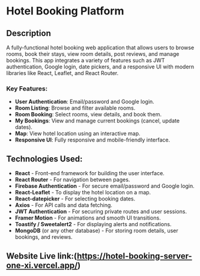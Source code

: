 # Hotel Booking Platform
## Description
A fully-functional hotel booking web application that allows users to browse rooms, book their stays, view room details, post reviews, and manage bookings. This app integrates a variety of features such as JWT authentication, Google login, date pickers, and a responsive UI with modern libraries like React, Leaflet, and React Router.
### Key Features:
- **User Authentication**: Email/password and Google login.
- **Room Listing**: Browse and filter available rooms.
- **Room Booking**: Select rooms, view details, and book them.
- **My Bookings**: View and manage current bookings (cancel, update dates).
- **Map**: View hotel location using an interactive map.
- **Responsive UI**: Fully responsive and mobile-friendly interface.
## Technologies Used:
- **React** - Front-end framework for building the user interface.
- **React Router** - For navigation between pages.
- **Firebase Authentication** - For secure email/password and Google login.
- **React-Leaflet** - To display the hotel location on a map.
- **React-datepicker** - For selecting booking dates.
- **Axios** - For API calls and data fetching.
- **JWT Authentication** - For securing private routes and user sessions.
- **Framer Motion** - For animations and smooth UI transitions.
- **Toastify / Sweetalert2** - For displaying alerts and notifications.
- **MongoDB** (or any other database) - For storing room details, user bookings, and reviews.
## Website Live link:(https://hotel-booking-server-one-xi.vercel.app/)